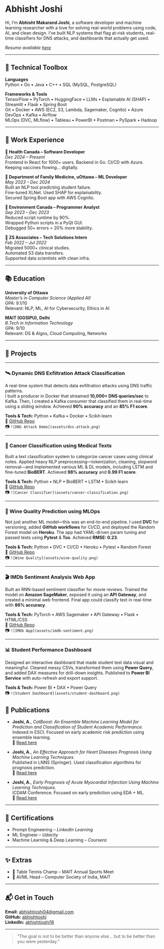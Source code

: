 # Abhisht Joshi

Hi, I’m **Abhisht Makarand Joshi**, a software developer and machine learning researcher with a love for solving real-world problems using code, AI, and clean design. I’ve built NLP systems that flag at-risk students, real-time classifiers for DNS attacks, and dashboards that actually get used.

*Resume available [here](./Abhisht_Joshi_Resume_CP.pdf)*

---

## 🔧 Technical Toolbox

**Languages**  
Python • Go • Java • C++ • SQL (MySQL, PostgreSQL)

**Frameworks & Tools**  
TensorFlow • PyTorch • HuggingFace • LLMs • Explainable AI (SHAP) • Streamlit • Flask • Spring Boot  
Git • Docker • AWS (EC2, S3, Lambda, Sagemaker, Cognito) • Azure DevOps • Kafka • Airflow  
MLOps (DVC, MLflow) • Tableau • PowerBI • Postman • PySpark • Hadoop

---

## 💼 Work Experience

**🔹 Health Canada – Software Developer**  
*Dec 2024 – Present*  
Frontend in React for 1000+ users. Backend in Go. CI/CD with Azure.  
Keeping vaccines flowing... digitally.

**🔹 Department of Family Medicine, uOttawa – ML Developer**  
*May 2023 – Dec 2024*  
Built an NLP tool predicting student failure.  
Fine-tuned XLNet. Used SHAP for explainability.  
Secured Spring Boot app with AWS Cognito.

**🔹 Environment Canada – Programmer Analyst**  
*Sep 2023 – Dec 2023*  
Reduced script runtime by 90%.  
Wrapped Python scripts in a PyQt GUI.  
Debugged 50+ errors = 20% more stability.

**🔹 ZS Associates – Tech Solutions Intern**  
*Feb 2022 – Jul 2022*  
Migrated 5000+ clinical studies.  
Automated S3 data transfers.  
Supported data scientists with clean infra.

---

## 📚 Education

**University of Ottawa**  
*Master’s in Computer Science (Applied AI)*  
GPA: 9.1/10  
Relevant: NLP, ML, AI for Cybersecurity, Ethics in AI

**MAIT (GGSIPU), Delhi**  
*B.Tech in Information Technology*  
GPA: 9/10  
Relevant: DS & Algos, Cloud Computing, Networks

---

## 🧠 Projects

---

### 🛰️ Dynamic DNS Exfiltration Attack Classification  
A real-time system that detects data exfiltration attacks using DNS traffic patterns.  
I built a producer in Docker that streamed **10,000+ DNS queries/sec** to Kafka. Then, I created a Kafka consumer that classified them in real-time using a sliding window. Achieved **90% accuracy** and an **85% F1 score**.

**Tools & Tech:** Python • Kafka • Docker • Scikit-learn  
📂 <a href="https://github.com/abhishtjoshi/DNS-Exfiltration-Attack-Classification" target="_blank">GitHub Repo</a>  
📷 `![DNS Attack Demo](assets/dns-attack.png)`

---

### 🧬 Cancer Classification using Medical Texts  
Built a text classification system to categorize cancer cases using clinical notes. Applied heavy NLP preprocessing—tokenization, cleaning, stopword removal—and implemented various ML & DL models, including LSTM and fine-tuned **BioBERT**. Achieved **98% accuracy** and **0.99 F1 score**.

**Tools & Tech:** Python • NLP • BioBERT • LSTM • Scikit-learn  
📂 <a href="https://github.com/abhishtjoshi/Cancer-Classification-using-Medical-Cancer-Text-Documentation-based-on-Machine-Learning-Model-and-NL" target="_blank">GitHub Repo</a>  
📷 `![Cancer Classifier](assets/cancer-classification.png)`

---

### 🍷 Wine Quality Prediction using MLOps  
Not just another ML model—this was an end-to-end pipeline. I used **DVC** for versioning, added **GitHub workflows** for CI/CD, and deployed the Random Forest model on **Heroku**. The app had YAML-driven param tuning and passed tests using **Pytest** & **Tox**. Achieved **RMSE: 0.23**.

**Tools & Tech:** Python • DVC • CI/CD • Heroku • Pytest • Random Forest  
📂 <a href="https://github.com/abhishtjoshi/Wine-Quality-Prediction-using-ML-and-DVC" target="_blank">GitHub Repo</a>  
📷 `![Wine Quality](assets/wine-quality.png)`

---

### 🎬 IMDb Sentiment Analysis Web App  
Built an RNN-based sentiment classifier for movie reviews. Trained the model on **Amazon SageMaker**, exposed it using an **API Gateway**, and created a minimal web frontend. Final app could classify text in real-time with **86% accuracy**.

**Tools & Tech:** PyTorch • AWS Sagemaker • API Gateway • Flask • HTML/CSS  
📂 <a href="https://github.com/abhishtjoshi/Project--Sentiment-Analysis" target="_blank">GitHub Repo</a>  
📷 `![IMDb App](assets/imdb-sentiment.png)`

---

### 📊 Student Performance Dashboard  
Designed an interactive dashboard that made student test data visual and meaningful. Cleaned messy CSVs, transformed them using **Power Query**, and added DAX measures for drill-down insights. Published to **Power BI Service** with auto-refresh and export support.

**Tools & Tech:** Power BI • DAX • Power Query  
📷 `![Student Dashboard](assets/student-dashboard.png)`


## 📄 Publications

- **Joshi, A.**, *CatBoost: An Ensemble Machine Learning Model for Prediction and Classification of Student Academic Performance.*  
  Indexed in ESCI. Focused on early academic risk prediction using ensemble learning.  
  🔗 <a href="https://www.worldscientific.com/doi/10.1142/S2424922X21410023" target="_blank">Read here</a>

- **Joshi, A.**, *An Effective Approach for Heart Diseases Prognosis Using Machine Learning Techniques.*  
  Published in LNNS (Springer). Used classification algorithms for prognosis prediction.  
  🔗 <a href="https://link.springer.com/chapter/10.1007/978-981-19-3148-2_69" target="_blank">Read here</a>

- **Joshi, A.**, *Early Prognosis of Acute Myocardial Infarction Using Machine Learning Techniques.*  
  ICDAM Conference. Focused on early prediction using EDA + ML.  
  🔗 <a href="https://link.springer.com/chapter/10.1007/978-981-16-6285-0_63" target="_blank">Read here</a>

---

## 🧾 Certifications

- Prompt Engineering – *LinkedIn Learning*  
- ML Engineer – *Udacity*  
- Machine Learning & Deep Learning – *Coursera*

---

## ✨ Extras

- 🏓 Table Tennis Champ – MAIT Annual Sports Meet  
- 🧠 AI/ML Head – Computer Society of India, MAIT  

---

## 📬 Get in Touch

**Email:** [abhishtjoshi04@gmail.com](mailto:abhishtjoshi04@gmail.com)  
**GitHub:** [abhishtjoshi](https://github.com/abhishtjoshi)  
**LinkedIn:** [abhishtjoshi16](https://www.linkedin.com/in/abhishtjoshi16/)

---

> “The goal is not to be better than anyone else... but to be better than you were yesterday.”
